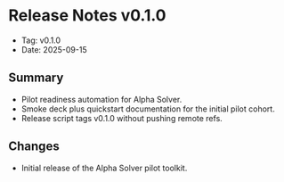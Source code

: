 # Release Notes v0.1.0

- Tag: v0.1.0
- Date: 2025-09-15

## Summary
- Pilot readiness automation for Alpha Solver.
- Smoke deck plus quickstart documentation for the initial pilot cohort.
- Release script tags v0.1.0 without pushing remote refs.

## Changes
- Initial release of the Alpha Solver pilot toolkit.
